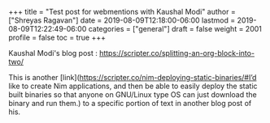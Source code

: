 +++
title = "Test post for webmentions with Kaushal Modi"
author = ["Shreyas Ragavan"]
date = 2019-08-09T12:18:00-06:00
lastmod = 2019-08-09T12:22:49-06:00
categories = ["general"]
draft = false
weight = 2001
profile = false
toc = true
+++

Kaushal Modi's blog post : <https://scripter.co/splitting-an-org-block-into-two/>

This is another [link](https://scripter.co/nim-deploying-static-binaries/#I’d like to create Nim applications, and then be able to easily deploy the static built binaries so that anyone on GNU/Linux type OS can just download the binary and run them.) to a specific portion of text in another blog post of his.
